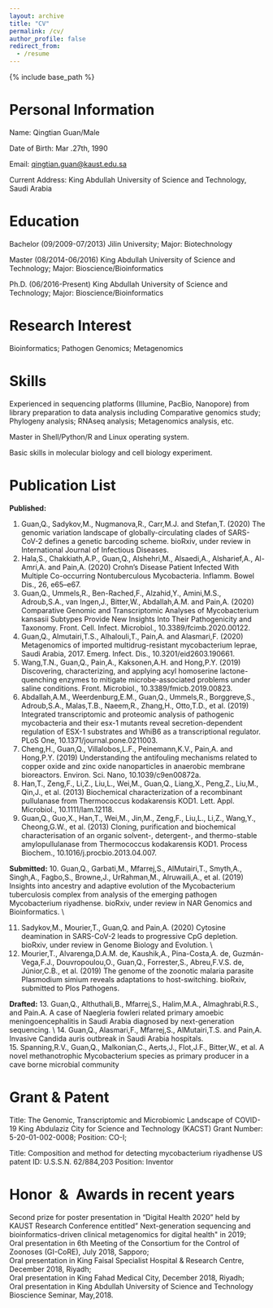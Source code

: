```yaml
---
layout: archive
title: "CV"
permalink: /cv/
author_profile: false
redirect_from:
  - /resume
---
```


{% include base_path %}


Personal Information
==


Name: Qingtian Guan/Male   


Date of Birth: Mar .27th, 1990 


Email: qingtian.guan@kaust.edu.sa	


Current Address: King Abdullah University of Science and Technology, Saudi Arabia


Education
==


Bachelor (09/2009-07/2013) Jilin University;
Major: Biotechnology

Master (08/2014-06/2016) King Abdullah University of Science and Technology;
Major: Bioscience/Bioinformatics

Ph.D.  (06/2016-Present) King Abdullah University of Science and Technology;
Major: Bioscience/Bioinformatics

Research Interest
==

Bioinformatics; Pathogen Genomics; Metagenomics 

Skills
==

Experienced in sequencing platforms (Illumine, PacBio, Nanopore) from library preparation to data analysis including Comparative genomics study; Phylogeny analysis; RNAseq analysis; Metagenomics analysis, etc.

Master in Shell/Python/R and Linux operating system.

Basic skills in molecular biology and cell biology experiment.

Publication List
==

**Published:**
1.	Guan,Q., Sadykov,M., Nugmanova,R., Carr,M.J. and Stefan,T. (2020) The genomic variation landscape of globally-circulating clades of SARS-CoV-2 defines a genetic barcoding scheme. bioRxiv, under review in International Journal of Infectious Diseases.
2. Hala,S., Chakkiath,A.P., Guan,Q., Alshehri,M., Alsaedi,A., Alsharief,A., Al-Amri,A. and Pain,A. (2020) Crohn’s Disease Patient Infected With Multiple Co-occurring Nontuberculous Mycobacteria. Inflamm. Bowel Dis., 26, e65–e67.
3. Guan,Q., Ummels,R., Ben-Rached,F., Alzahid,Y., Amini,M.S., Adroub,S.A., van Ingen,J., Bitter,W., Abdallah,A.M. and Pain,A. (2020) Comparative Genomic and Transcriptomic Analyses of Mycobacterium kansasii Subtypes Provide New Insights Into Their Pathogenicity and Taxonomy. Front. Cell. Infect. Microbiol., 10.3389/fcimb.2020.00122.
4. Guan,Q., Almutairi,T.S., Alhalouli,T., Pain,A. and Alasmari,F. (2020) Metagenomics of imported multidrug-resistant mycobacterium leprae, Saudi Arabia, 2017. Emerg. Infect. Dis., 10.3201/eid2603.190661.
5. Wang,T.N., Guan,Q., Pain,A., Kaksonen,A.H. and Hong,P.Y. (2019) Discovering, characterizing, and applying acyl homoserine lactone-quenching enzymes to mitigate microbe-associated problems under saline conditions. Front. Microbiol., 10.3389/fmicb.2019.00823.
6. Abdallah,A.M., Weerdenburg,E.M., Guan,Q., Ummels,R., Borggreve,S., Adroub,S.A., Malas,T.B., Naeem,R., Zhang,H., Otto,T.D., et al. (2019) Integrated transcriptomic and proteomic analysis of pathogenic mycobacteria and their esx-1 mutants reveal secretion-dependent regulation of ESX-1 substrates and WhiB6 as a transcriptional regulator. PLoS One, 10.1371/journal.pone.0211003.
7. Cheng,H., Guan,Q., Villalobos,L.F., Peinemann,K.V., Pain,A. and Hong,P.Y. (2019) Understanding the antifouling mechanisms related to copper oxide and zinc oxide nanoparticles in anaerobic membrane bioreactors. Environ. Sci. Nano, 10.1039/c9en00872a.
8. Han,T., Zeng,F., Li,Z., Liu,L., Wei,M., Guan,Q., Liang,X., Peng,Z., Liu,M., Qin,J., et al. (2013) Biochemical characterization of a recombinant pullulanase from Thermococcus kodakarensis KOD1. Lett. Appl. Microbiol., 10.1111/lam.12118.
9. Guan,Q., Guo,X., Han,T., Wei,M., Jin,M., Zeng,F., Liu,L., Li,Z., Wang,Y., Cheong,G.W., et al. (2013) Cloning, purification and biochemical characterisation of an organic solvent-, detergent-, and thermo-stable amylopullulanase from Thermococcus kodakarensis KOD1. Process Biochem., 10.1016/j.procbio.2013.04.007.

**Submitted:** 
10. Guan,Q., Garbati,M., Mfarrej,S., AlMutairi,T., Smyth,A., Singh,A., Fagbo,S., Browne,J., UrRahman,M., Alruwaili,A., et al. (2019) Insights into ancestry and adaptive evolution of the Mycobacterium tuberculosis complex from analysis of the emerging pathogen Mycobacterium riyadhense. bioRxiv, under review in NAR Genomics and Bioinformatics. \ 

11. Sadykov,M., Mourier,T., Guan,Q. and Pain,A. (2020) Cytosine deamination in SARS-CoV-2 leads to progressive CpG depletion. bioRxiv, under review in Genome Biology and Evolution. \
12. Mourier,T., Alvarenga,D.A.M. de, Kaushik,A., Pina-Costa,A. de, Guzmán-Vega,F.J., Douvropoulou,O., Guan,Q., Forrester,S., Abreu,F.V.S. de, Júnior,C.B., et al. (2019) The genome of the zoonotic malaria parasite Plasmodium simium reveals adaptations to host-switching. bioRxiv, submitted to Plos Pathogens.

**Drafted:** 
13. Guan,Q., Althuthali,B., Mfarrej,S., Halim,M.A., Almaghrabi,R.S., and Pain.A. A case of Naegleria fowleri related primary amoebic meningoencephalitis in Saudi Arabia diagnosed by next-generation sequencing. \ 
14. Guan,Q., Alasmari,F., Mfarrej,S., AlMutairi,T.S. and Pain,A. Invasive Candida auris outbreak in Saudi Arabia hospitals.\
15. Spanning,R.V., Guan,Q., Malkonian,C., Aerts,J., Flot,J.F., Bitter,W., et al. A novel methanotrophic Mycobacterium species as primary producer in a cave borne microbial community


Grant & Patent
==
Title: The Genomic, Transcriptomic and Microbiomic Landscape of COVID-19
King Abdulaziz City for Science and Technology (KACST) Grant Number: 5-20-01-002-0008; 
Position: CO-I; 

Title: Composition and method for detecting mycobacterium riyadhense
US patent ID: U.S.S.N. 62/884,203
Position: Inventor

Honor & Awards in recent years
==
Second prize for poster presentation in “Digital Health 2020” held by KAUST Research Conference entitled” Next-generation sequencing and bioinformatics-driven clinical metagenomics for digital health" in 2019;\
Oral presentation in 6th Meeting of the Consortium for the Control of Zoonoses (GI-CoRE), July 2018, Sapporo;\
Oral presentation in King Faisal Specialist Hospital & Research Centre, December 2018, Riyadh;\
Oral presentation in King Fahad Medical City, December 2018, Riyadh;\
Oral presentation in King Abdullah University of Science and Technology Bioscience Seminar, May,2018.
